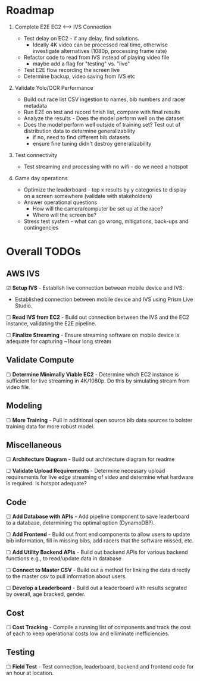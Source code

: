 # Roadmap

1. Complete E2E EC2 <--> IVS Connection
    - Test delay on EC2 - if any delay, find solutions.
        - Ideally 4K video can be processed real time, otherwise investigate alternatives (1080p, processing frame rate)
    - Refactor code to read from IVS instead of playing video file
        - maybe add a flag for "testing" vs. "live"
    - Test E2E flow recording the screen live
    - Determine backup, video saving from IVS etc

2. Validate Yolo/OCR Performance
    - Build out race list CSV ingestion to names, bib numbers and racer metadata
    - Run E2E on test and record finish list, compare with final results
    - Analyze the results - Does the model perform well on the dataset
    - Does the model perform well outside of training set? Test out of distribution data to determine generalizability
        - if no, need to find different bib datasets
        - ensure fine tuning didn't destroy generalizability

3. Test connectivity
    - Test streaming and processing with no wifi - do we need a hotspot

4. Game day operations
    - Optimize the leaderboard - top x results by y categories to display on a screen somewhere (validate with stakeholders)
    - Answer operational questions
        - How will the camera/computer be set up at the race?
        - Where will the screen be?
    - Stress test system - what can go wrong, mitigations, back-ups and contingencies

# Overall TODOs
## AWS IVS

&#x2611; **Setup IVS** - Establish live connection between mobile device and IVS.

- Established connection between mobile device and IVS using Prism Live Studio.

&#x2610; **Read IVS from EC2** - Build out connection between the IVS and the EC2 instance, validating the E2E pipeline.

&#x2610; **Finalize Streaming** - Ensure streaming software on mobile device is adequate for capturing ~1hour long stream

## Validate Compute

&#x2610; **Determine Minimally Viable EC2** - Determine whch EC2 instance is sufficient for live streaming in 4K/1080p. Do this by simulating stream from video file.

## Modeling

&#x2610; **More Training** - Pull in additional open source bib data sources to bolster training data for more robust model.

## Miscellaneous

&#x2610; **Architecture Diagram** - Build out architecture diagram for readme

&#x2610; **Validate Upload Requirements** - Determine necessary upload requirements for live edge streaming of video and determine what hardware is required. Is hotspot adequate?

## Code

&#x2610; **Add Database with APIs** - Add pipeline component to save leaderboard to a database, determining the optimal option (DynamoDB?).

&#x2610; **Add Frontend** - Build out front end components to allow users to update bib information, fill in missing bibs, add racers that the software missed, etc.

&#x2610; **Add Utility Backend APIs** - Build out backend APIs for various backend functions e.g., to read/update data in database

&#x2610; **Connect to Master CSV** - Build out a method for linking the data directly to the master csv to pull information about users. 

&#x2610; **Develop a Leaderboard** - Build out a leaderboard with results segrated by overall, age bracked, gender.

## Cost
&#x2610; **Cost Tracking** - Compile a running list of components and track the cost of each to keep operational costs low and elliminate inefficiencies.


## Testing
&#x2610; **Field Test** - Test connection, leaderboard, backend and frontend code for an hour at location.
